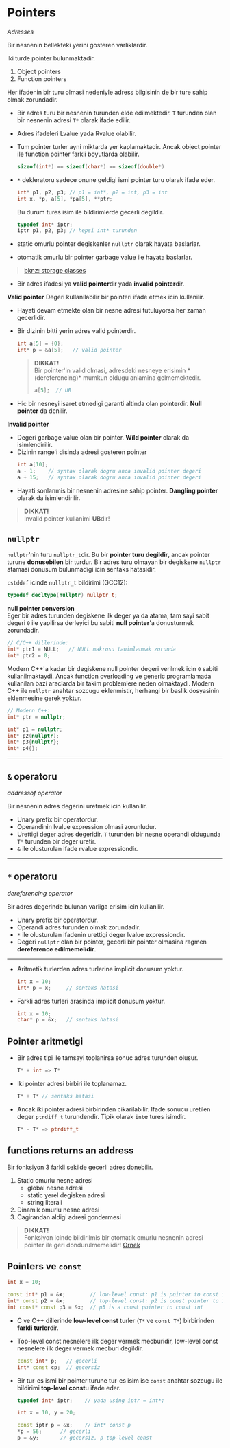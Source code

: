 # Pointers
*Adresses*

Bir nesnenin bellekteki yerini gosteren varliklardir.

Iki turde pointer bulunmaktadir.
1. Object pointers
2. Function pointers

Her ifadenin bir turu olmasi nedeniyle adress bilgisinin de bir ture sahip olmak zorundadir.

* Bir adres turu bir nesnenin turunden elde edilmektedir. `T` turunden olan bir nesnenin adresi `T*` olarak ifade edilir.
* Adres ifadeleri Lvalue yada Rvalue olabilir.
* Tum pointer turler ayni miktarda yer kaplamaktadir. Ancak object pointer ile function pointer farkli boyutlarda olabilir.
  ```C++
  sizeof(int*) == sizeof(char*) == sizeof(double*)
  ```

* `*` dekleratoru sadece onune geldigi ismi pointer turu olarak ifade eder.
  ```C++
  int* p1, p2, p3; // p1 = int*, p2 = int, p3 = int
  int x, *p, a[5], *pa[5], **ptr;
  ```
  Bu durum tures isim ile bildirimlerde gecerli degildir.
  ```C++
  typedef int* iptr;
  iptr p1, p2, p3; // hepsi int* turunden
  ```
  
* static omurlu pointer degiskenler `nullptr` olarak hayata baslarlar.
* otomatik omurlu bir pointer garbage value ile hayata baslarlar.
  
> [bknz: storage classes](090_storage_classes.md)

* Bir adres ifadesi ya **valid pointer**dir yada **invalid pointer**dir.

**Valid pointer**
Degeri kullanilabilir bir pointeri ifade etmek icin kullanilir.

* Hayati devam etmekte olan bir nesne adresi tutuluyorsa her zaman gecerlidir.
* Bir dizinin bitti yerin adres valid pointerdir.
  ```C++
  int a[5] = {0};
  int* p = &a[5];   // valid pointer
  ```
  > **DIKKAT!**  
  > Bir pointer'in valid olmasi, adresdeki nesneye erisimin *  (dereferencing)* mumkun oldugu anlamina gelmemektedir.
  > ```C++
  > a[5];  // UB
  > ```

* Hic bir nesneyi isaret etmedigi garanti altinda olan pointerdir. **Null pointer** da denilir.

**Invalid pointer**
* Degeri garbage value olan bir pointer. **Wild pointer** olarak da isimlendirilir.
* Dizinin range'i disinda adresi gosteren pointer
  ```C++
  int a[10];
  a - 1;    // syntax olarak dogru anca invalid pointer degeri
  a + 15;   // syntax olarak dogru anca invalid pointer degeri
  ```
* Hayati sonlanmis bir nesnenin adresine sahip pointer. **Dangling pointer** olarak da isimlendirilir.

> **DIKKAT!**  
> Invalid pointer kullanimi **UB**dir!

## `nullptr`
<!-- TODO 8. Derste nullptr, NULL ve 0 arasindaki fark anlatiliyor, eksigi tamamla -->
`nullptr`'nin turu `nullptr_t`dir. Bu bir **pointer turu degildir**, ancak pointer turune **donusebilen** bir turdur. Bir adres turu olmayan bir degiskene `nullptr` atamasi donusum bulunmadigi icin sentaks hatasidir.

`cstddef` icinde `nullptr_t` bildirimi (GCC12):
```C++
typedef decltype(nullptr) nullptr_t;
```

**null pointer conversion**  
Eger bir adres turunden degiskene ilk deger ya da atama, tam sayi sabit degeri `0` ile yapilirsa derleyici bu sabiti **null pointer**'a donusturmek zorundadir.

```C++
// C/C++ dillerinde:
int* ptr1 = NULL;   // NULL makrosu tanimlanmak zorunda 
int* ptr2 = 0;
```

Modern C++'a kadar bir degiskene null pointer degeri verilmek icin `0` sabiti kullanilmaktaydi. Ancak function overloading ve generic programlamada kullanilan bazi araclarda bir takim problemlere neden olmaktaydi. Modern C++ ile `nullptr` anahtar sozcugu eklenmistir, herhangi bir baslik dosyasinin eklenmesine gerek yoktur.
```C++
// Modern C++:
int* ptr = nullptr;

int* p1 = nullptr;
int* p2(nullptr);
int* p3{nullptr};
int* p4{};
```


---

## `&` operatoru
*addressof operator*

Bir nesnenin adres degerini uretmek icin kullanilir.

* Unary prefix bir operatordur.
* Operandinin lvalue expression olmasi zorunludur.
* Urettigi deger adres degeridir. 
  `T` turunden bir nesne operandi oldugunda `T*` turunden bir deger uretir.
* `&` ile olusturulan ifade rvalue expressiondir.

---

## `*` operatoru
*dereferencing operator*

Bir adres degerinde bulunan varliga erisim icin kullanilir.

* Unary prefix bir operatordur.
* Operandi adres turunden olmak zorundadir.
* `*` ile olusturulan ifadenin urettigi deger lvalue expressiondir.
* Degeri `nullptr` olan bir pointer, gecerli bir pointer olmasina ragmen **dereference edilmemelidir**.

---

* Aritmetik turlerden adres turlerine implicit donusum yoktur.
  ```C++
  int x = 10;
  int* p = x;     // sentaks hatasi
  ```
  
* Farkli adres turleri arasinda implicit donusum yoktur.
  ```C++
  int x = 10;
  char* p = &x;   // sentaks hatasi 
  ```
  
## Pointer aritmetigi

* Bir adres tipi ile tamsayi toplanirsa sonuc adres turunden olusur.
  ```C++
  T* + int => T*
  ```
* Iki pointer adresi birbiri ile toplanamaz.
  ```C++
  T* + T* // sentaks hatasi
  ```
* Ancak iki pointer adresi birbirinden cikarilabilir. Ifade sonucu uretilen deger `ptrdiff_t` turundendir. Tipik olarak `int`e tures isimdir.
  ```C++
  T* - T* => ptrdiff_t 
  ```
## functions returns an address
Bir fonksiyon 3 farkli sekilde gecerli adres donebilir.
1. Static omurlu nesne adresi
   * global nesne adresi
   * static yerel degisken adresi
   * string literali
2. Dinamik omurlu nesne adresi
3. Cagirandan aldigi adresi gondermesi

> **DIKKAT!**  
> Fonksiyon icinde bildirilmis bir otomatik omurlu nesnenin adresi pointer ile geri dondurulmemelidir!
> [Ornek](res/src/pointers01.cpp)

## Pointers ve `const`

<!-- TODO Derslerden notlari tamamla, bi yerde anlatiliyordu ama neresiydi? -->
```C++
int x = 10;

const int* p1 = &x;        // low-level const: p1 is pointer to const int
int* const p2 = &x;        // top-level const: p2 is const pointer to int
int const* const p3 = &x;  // p3 is a const pointer to const int
```
* C ve C++ dillerinde **low-level const** turler (`T*` ve `const T*`) birbirinden **farkli turler**dir.

* Top-level const nesnelere ilk deger vermek mecburidir, low-level const nesnelere ilk deger vermek mecburi degildir.
  ```C++
  const int* p;   // gecerli
  int* const cp;  // gecersiz
  ```

* Bir tur-es ismi bir pointer turune tur-es isim ise `const` anahtar sozcugu ile bildirimi **top-level const**u ifade eder.
  ```C++
  typedef int* iptr;    // yada using iptr = int*;
  
  int x = 10, y = 20;
  
  const iptr p = &x;    // int* const p
  *p = 56;      // gecerli
  p = &y;       // gecersiz, p top-level const
  
  ```